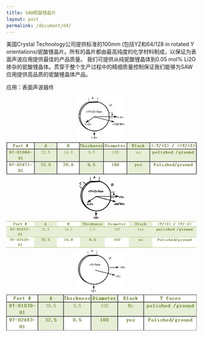 ```yaml
---
title: SAW铌酸锂晶片
layout: post
permalink: /document/d4/
---
```


美国Crystal Technology公司提供标准的100mm (包括YZ和64/128 in rotated Y orientations)铌酸锂晶片。所有的晶片都由最高纯度的化学材料制成，以保证为表面声波应用提供最佳的产品质量。 我们可提供从纯铌酸锂晶体到0.05 mol% Li2O掺杂的铌酸锂晶体。贯穿于整个生产过程中的精细质量控制保证我们能够为SAW应用提供高品质的铌酸锂晶体产品。
 
应用：表面声波器件

<div  align="center">
    <img src="/img/d41.gif" class="img-responsive"> 
</div>

<div  align="center">
    <img src="/img/d42.jpg" class="img-responsive"> 
</div>

<div  align="center">
    <img src="/img/d43.gif" class="img-responsive"> 
</div>

<div  align="center">
    <img src="/img/d44.jpg" class="img-responsive"> 
</div>

<div  align="center">
    <img src="/img/d45.gif" class="img-responsive"> 
</div>

<div  align="center">
    <img src="/img/d46.jpg" class="img-responsive"> 
</div>